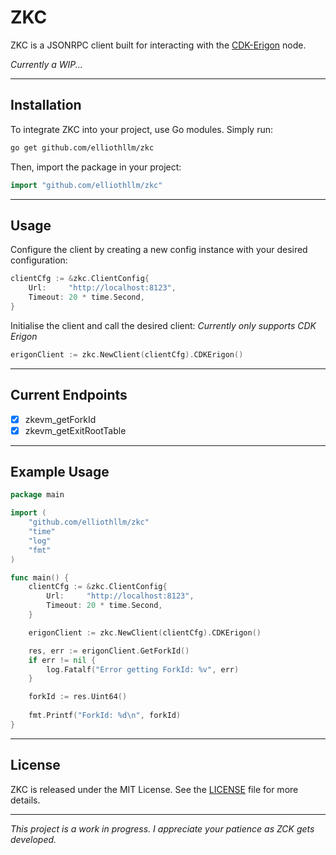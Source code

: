 # ZKC

ZKC is a JSONRPC client built for interacting with the [CDK-Erigon](https://github.com/0xPolygonHermez/cdk-erigon) node.

_Currently a WIP..._

***

## Installation

To integrate ZKC into your project, use Go modules. Simply run:

```bash
go get github.com/elliothllm/zkc
```

Then, import the package in your project:

```go
import "github.com/elliothllm/zkc"
```

***

## Usage

Configure the client by creating a new config instance with your desired configuration:

```go
clientCfg := &zkc.ClientConfig{
    Url:     "http://localhost:8123",
    Timeout: 20 * time.Second,
}
```

Initialise the client and call the desired client: _Currently only supports CDK Erigon_

```go
erigonClient := zkc.NewClient(clientCfg).CDKErigon()
```

***

## Current Endpoints

- [x] zkevm_getForkId
- [x] zkevm_getExitRootTable

***

## Example Usage

```go
package main

import (
    "github.com/elliothllm/zkc"
    "time"
    "log"
    "fmt"
)

func main() {
	clientCfg := &zkc.ClientConfig{
		Url:     "http://localhost:8123",
		Timeout: 20 * time.Second,
	}

	erigonClient := zkc.NewClient(clientCfg).CDKErigon()

	res, err := erigonClient.GetForkId()
	if err != nil {
		log.Fatalf("Error getting ForkId: %v", err)
	}

	forkId := res.Uint64()
	
	fmt.Printf("ForkId: %d\n", forkId)
}
```

***

## License

ZKC is released under the MIT License. See the [LICENSE](LICENSE) file for more details.

***

_This project is a work in progress. I appreciate your patience as ZCK gets developed._